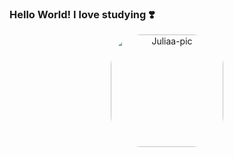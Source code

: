 ### Hello World! I love studying ❣️

<!--
**JuJubali/JuJubali** is a ✨ _special_ ✨ repository because its `README.md` (this file) appears on your GitHub profile.

Here are some ideas to get you started:

-->

  <div align="center">
    <a href="https://github.com/JuJubali" target="_blank" rel="external">
    <img height="180em" src="https://github-readme-stats.vercel.app/api?username=JuJubali&show_icons=truetheme=moltack&include_all_commits=true&count_private=false%22/%3E
    <img height="180em" src="https://github-readme-stats.vercel.app/api/top-langs/?username=JuJubali&layout=compact&langs_count=7&theme=moltack%22/%3E
  <img align="right" alt="Juliaa-pic" height="150" style="border-radius:50px;" src="https://media.discordapp.net/attachments/623523047588233218/935341447387971584/20220124_221052.gif%22%3E
  </div>
  
   <div> 

                                                  - 🔭 Eu sou estudante da área de Computação;
                                                  - 🛰️ Adoro física e astronomia;
                                                  - 🦴 Otaku fedida e gamer de final de semana;
                                                  - 💓 Amo conhecimento;
                                                  - 🐍 C (Arduíno);
                                                  - ☕Java;
                                                  - 🐼 Fato engraçado: Adoro pandas!

  ![Snake animation](https://github.com/rafaellaballerini/rafaellaballerini/blob/output/github-contribution-grid-snake.svg)
 
</div>
